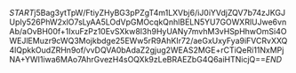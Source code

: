 $START$j5Bag3ytTpW/FtiyZHyBG3pPZgT4m1LXVbj6/iJ0iYVdjZQV7b74zJKGJUpIy526PhW2xlO7sLyAA5LOdVpGMOcqkQnhlBELN5YU7GOWXRlUJwe6vnAb/aOvBH00f+1IxuFzPz10EvSXkw8l3h9HyUANy7mvhM3vHSpHhwOmSi4OWEJlEMuzr9cWQ3Mojkbdge25EWw5rR9AhKIr72/aeGxUxyFya9iFVCRvXXQ4lQpkkOudZRHn9of/vvDQVA0bAdaZ2gjug2WEAS2MGE+rCTiQeRi11NxMPjNA+YWI1iwa6MAo7AhrGvezH4sOQXk9zLeBRAEZbG4Q6aiHTNicjQ==$END$